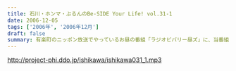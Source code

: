 ```yaml
---
title: 石川・ホンマ・ぶるんのBe-SIDE Your Life! vol.31-1
date: 2006-12-05
tags: ['2006年', '2006年12月']
draft: false
summary: 有楽町のニッポン放送でやっているお昼の番組「ラジオビバリー昼ズ」に、当番組でも大変お世話になっている西川貴教さんがゲストとして来訪！！石川元帥とNAMAEはちょいとご挨拶に．．．そのためか少々、収録開始も遅れる？？．．．というかいつも通りの集合で始まった12月師走一発目のビーサイです！NAMAE
---
```


http://project-phi.ddo.jp/ishikawa/ishikawa031_1.mp3

